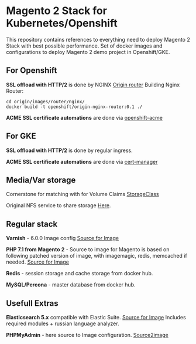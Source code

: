 # Magento 2 Stack for Kubernetes/Openshift

This repository contains references to everything need to deploy Magento 2 Stack with best possible performance. Set of docker images and configurations to deploy Magento 2 demo project in Openshift/GKE.

## For Openshift

**SSL offload with HTTP/2** is done by NGINX [Origin router](https://github.com/openshift/origin/tree/master/images/router/nginx)
Building Nginx Router:
```
cd origin/images/router/nginx/ 
docker build -t openshift/origin-nginx-router:0.1 ./
```

**ACME SSL certificate automations** are done via  [openshift-acme](https://github.com/tnozicka/openshift-acme/tree/master/deploy/letsencrypt-live/cluster-wide)

## For GKE

**SSL offload with HTTP/2** is done by regular ingress.

**ACME SSL certificate automations** are done via [cert-manager](https://cert-manager.readthedocs.io/en/latest/getting-started/2-installing.html)

## Media/Var storage

Cornerstone for matching with for Volume Claims [StorageClass](https://stackoverflow.com/questions/44120612/kubernetes-pvc-not-binding-the-nfs-pv) 

Original NFS service to share storage [Here](https://github.com/kubernetes/examples/tree/master/staging/volumes/nfs).

## Regular stack

**Varnish** - 6.0.0 Image config [Source for Image](https://github.com/morozov-group/stack/tree/master/images/varnish)

**PHP 7.1 from Magento 2** - Source to image for Magento is based on following patched version of image, with imagemagic, redis, memcached if needed. [Source for Image](https://github.com/morozov-group/s2i-php-container/tree/master/7.1)

**Redis** - session storage and cache storage from docker hub.

**MySQL/Percona** - master database from docker hub.


## Usefull Extras 

**Elasticsearch 5.x** compatible with Elastic Suite. [Source for Image](https://github.com/morozov-group/stack/tree/master/images/elasticsearch)
Includes required modules + russian language analyzer.

**PHPMyAdmin** - here source to Image configuration. [Source2image](https://github.com/morozov-group/stack/tree/master/images/phpmyadmin/.s2i/bin)
